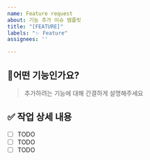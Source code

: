 ```yaml
---
name: Feature request
about: 기능 추가 이슈 템플릿
title: "[FEATURE]"
labels: "✨ Feature"
assignees: ''

---
```


## 📝어떤 기능인가요?

> 추가하려는 기능에 대해 간결하게 설명해주세요

## ✅ 작업 상세 내용

- [ ] TODO
- [ ] TODO
- [ ] TODO
